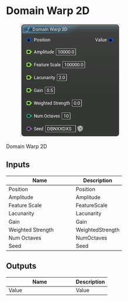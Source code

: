 # Domain Warp 2D

<div align="left" data-full-width="false"><figure><img src="../../../.gitbook/assets/domain_warp_2d.png" alt=""><figcaption></figcaption></figure></div>

Domain Warp 2D

## Inputs

<table><thead><tr><th width="170">Name</th><th>Description</th></tr></thead><tbody><tr><td>Position</td><td>Position</td></tr><tr><td>Amplitude</td><td>Amplitude</td></tr><tr><td>Feature Scale</td><td>FeatureScale</td></tr><tr><td>Lacunarity</td><td>Lacunarity</td></tr><tr><td>Gain</td><td>Gain</td></tr><tr><td>Weighted Strength</td><td>WeightedStrength</td></tr><tr><td>Num Octaves</td><td>NumOctaves</td></tr><tr><td>Seed</td><td>Seed</td></tr></tbody></table>

## Outputs

<table><thead><tr><th width="170">Name</th><th>Description</th></tr></thead><tbody><tr><td>Value</td><td>Value</td></tr></tbody></table>
